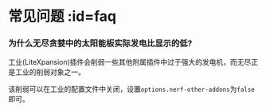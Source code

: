 # 常见问题 :id=faq

### 为什么无尽贪婪中的太阳能板实际发电比显示的低?

工业(LiteXpansion)插件会削弱一些其他附属插件中过于强大的发电机，而无尽正是工业的削弱对象之一。

该削弱可以在工业的配置文件中关闭，设置`options.nerf-other-addons`为`false`即可。

